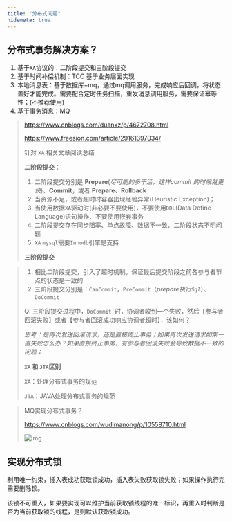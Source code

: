 ```yaml
---
title: "分布式问题"
hidemeta: true
---
```


## 分布式事务解决方案？

1. 基于`XA`协议的：二阶段提交和三阶段提交
2. 基于时间补偿机制：TCC 基于业务层面实现
3. 本地消息表：基于数据库+mq，通过mq调用服务，完成响应后回调，将状态盖好才能完成。需要配合定时任务扫描，重发消息调用服务，需要保证幂等性；(不推荐使用)
4. 基于事务消息：MQ

> https://www.cnblogs.com/duanxz/p/4672708.html 
>
> https://www.freesion.com/article/29161397034/
>
> 针对 `XA` 相关文章阅读总结
>
> **二阶段提交**：
>
> 1. 二阶段提交分别是 **Prepare**(*尽可能的多干活，这样commit 的时候就更快*)、**Commit**，或者 **Prepare、Rollback**
> 2. 当资源不足，或者超时时容器出现经验异常(Heuristic Exception)；
> 3. 当使用数据`XA`驱动时(非必要不要使用)，不要使用`DDL`(Data Define Language)语句操作、不要使用嵌套事务
> 4. 二阶段提交存在同步阻塞、单点故障、数据不一致、二阶段状态不明问题
> 5. `XA` `mysql`需要`Innodb`引擎是支持
>
> **三阶段提交**

> 1. 相比二阶段提交，引入了超时机制。保证最后提交阶段之前各参与者节点的状态是一致的
> 2. 三阶段提交分别是：`CanCommit`，`PreCommit`（*prepare执行`Sql`*）、`DoCommit`
>
> Q: 三阶段提交过程中，`DoCommit `时，协调者收到一个失败，然后【参与者回滚失败】或者【参与者回滚成功响应协调者超时】，该如何？
>
> *思考：是再次发送回滚请求，还是直接终止事务；如果再次发送请求如果一直失败怎么办？如果直接终止事务，有参与者回滚失败会导致数据不一致的问题；*
>
> **`XA` 和 `JTA`区别**
>
> `XA`：处理分布式事务的规范
>
> `JTA`：JAVA处理分布式事务的规范

> MQ实现分布式事务？
>
> https://www.cnblogs.com/wudimanong/p/10558710.html
>
> ![img](https://img2018.cnblogs.com/blog/1571688/201903/1571688-20190319145006150-240188785.png)




## 实现分布式锁

利用唯一约束，插入表成功获取锁成功，插入表失败获取锁失败；如果操作执行完需要删除锁。

该锁不可重入，如果要实现可以维护当前获取锁线程的唯一标识，再重入时判断是否为当前获取锁的线程，是则默认获取锁成功。
